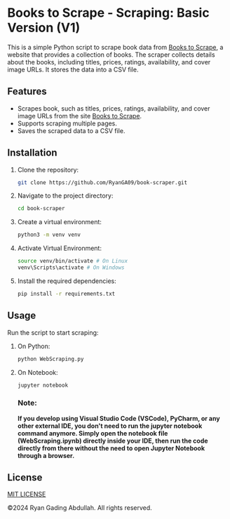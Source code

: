 # Books to Scrape - Scraping: Basic Version (V1)

This is a simple Python script to scrape book data from [Books to Scrape](https://books.toscrape.com/), a website that provides a collection of books. The scraper collects details about the books, including titles, prices, ratings, availability, and cover image URLs. It stores the data into a CSV file.

## Features

- Scrapes book, such as titles, prices, ratings, availability, and cover image URLs from the site [Books to Scrape](https://books.toscrape.com/).
- Supports scraping multiple pages.
- Saves the scraped data to a CSV file.

## Installation

1. Clone the repository:

   ```bash
   git clone https://github.com/RyanGA09/book-scraper.git
   ```

2. Navigate to the project directory:

   ```bash
   cd book-scraper
   ```

3. Create a virtual environment:

   ```bash
   python3 -m venv venv
   ```

4. Activate Virtual Environment:

   ```bash
   source venv/bin/activate # On Linux
   venv\Scripts\activate # On Windows
   ```

5. Install the required dependencies:

   ```bash
   pip install -r requirements.txt
   ```

## Usage

Run the script to start scraping:

1. On Python:

   ```bash
   python WebScraping.py
   ```

2. On Notebook:

   ```bash
   jupyter notebook

   ```
   
   ### Note:
   
   **If you develop using Visual Studio Code (VSCode), PyCharm, or any other external IDE, you don't need to run the jupyter notebook command anymore. Simply open the notebook file (WebScraping.ipynb) directly inside your IDE, then run the code directly from there without the need to open Jupyter Notebook through a browser.**

## License

[MIT LICENSE](LICENSE)

&copy;2024 Ryan Gading Abdullah. All rights reserved.
